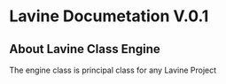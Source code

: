 # Lavine Documetation V.0.1

## About Lavine Class Engine

The engine class is principal class for any Lavine Project
